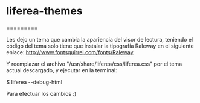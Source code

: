 # liferea-themes

=========

Les dejo un tema que cambia la apariencia del visor de lectura,
teniendo el código del tema solo tiene que instalar la tipografía
Raleway en el siguiente enlace:
http://www.fontsquirrel.com/fonts/Raleway

Y reemplazar el archivo "/usr/share/liferea/css/liferea.css" por el tema
actual descargado, y ejecutar en la terminal:

$ liferea --debug-html 

Para efectuar los cambios :)

